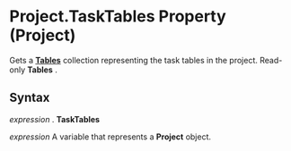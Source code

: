 
# Project.TaskTables Property (Project)

Gets a  **[Tables](f50f5d2d-a733-c5b0-16d8-e4ee98943321.md)** collection representing the task tables in the project. Read-only **Tables** .


## Syntax

 _expression_ . **TaskTables**

 _expression_ A variable that represents a **Project** object.

